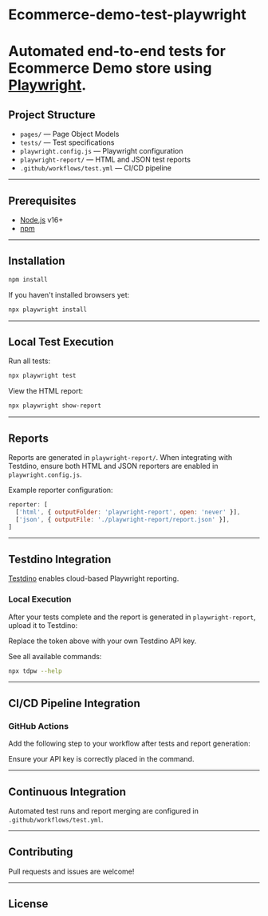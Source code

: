 # Ecommerce-demo-test-playwright

Automated end-to-end tests for Ecommerce Demo store using [Playwright](https://playwright.dev/).
=======

## Project Structure

- `pages/` — Page Object Models
- `tests/` — Test specifications
- `playwright.config.js` — Playwright configuration
- `playwright-report/` — HTML and JSON test reports
- `.github/workflows/test.yml` — CI/CD pipeline

---

## Prerequisites

- [Node.js](https://nodejs.org/) v16+
- [npm](https://www.npmjs.com/)

---

## Installation

```sh
npm install
```

If you haven't installed browsers yet:
```sh
npx playwright install
```

---

## Local Test Execution

Run all tests:
```sh
npx playwright test
```

View the HTML report:
```sh
npx playwright show-report
```

---

## Reports

Reports are generated in `playwright-report/`. When integrating with Testdino, ensure both HTML and JSON reporters are enabled in `playwright.config.js`.

Example reporter configuration:
```js
reporter: [
  ['html', { outputFolder: 'playwright-report', open: 'never' }],
  ['json', { outputFile: './playwright-report/report.json' }],
]
```

---

## Testdino Integration

[Testdino](https://testdino.com/) enables cloud-based Playwright reporting.

### Local Execution

After your tests complete and the report is generated in `playwright-report`, upload it to Testdino:



Replace the token above with your own Testdino API key.

See all available commands:
```sh
npx tdpw --help
```

---

## CI/CD Pipeline Integration

### GitHub Actions

Add the following step to your workflow after tests and report generation:



Ensure your API key is correctly placed in the command.

---

## Continuous Integration

Automated test runs and report merging are configured in `.github/workflows/test.yml`.

---

## Contributing

Pull requests and issues are welcome!

---

## License


